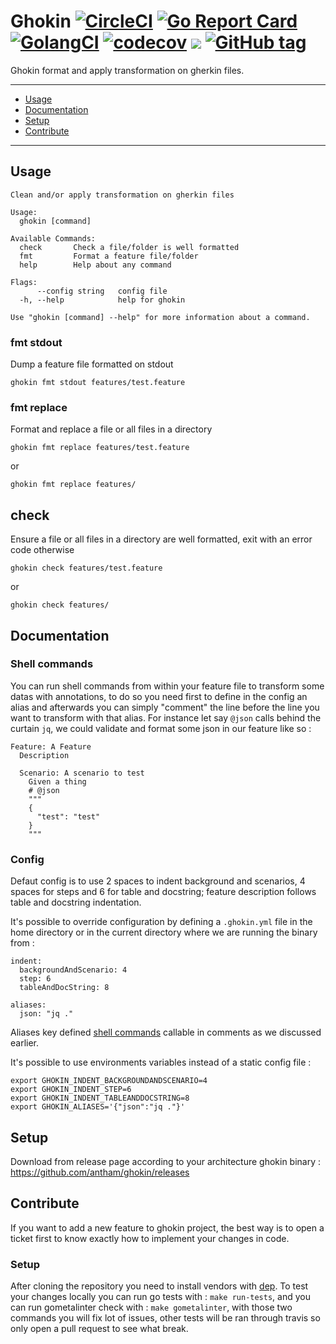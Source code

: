 Ghokin [![CircleCI](https://circleci.com/gh/antham/ghokin.svg?style=svg)](https://circleci.com/gh/antham/ghokin) [![Go Report Card](https://goreportcard.com/badge/github.com/antham/ghokin)](https://goreportcard.com/report/github.com/antham/ghokin) [![GolangCI](https://golangci.com/badges/github.com/antham/ghokin.svg)](https://golangci.com) [![codecov](https://codecov.io/gh/antham/ghokin/branch/master/graph/badge.svg)](https://codecov.io/gh/antham/ghokin) [![](https://godoc.org/github.com/antham/ghokin?status.svg)](http://godoc.org/github.com/antham/ghokin) [![GitHub tag](https://img.shields.io/github/tag/antham/ghokin.svg)]()
======

Ghokin format and apply transformation on gherkin files.

---

* [Usage](#usage)
* [Documentation](#documentation)
* [Setup](#setup)
* [Contribute](#contribute)

---

## Usage

```
Clean and/or apply transformation on gherkin files

Usage:
  ghokin [command]

Available Commands:
  check       Check a file/folder is well formatted
  fmt         Format a feature file/folder
  help        Help about any command

Flags:
      --config string   config file
  -h, --help            help for ghokin

Use "ghokin [command] --help" for more information about a command.
```

### fmt stdout

Dump a feature file formatted on stdout

```
ghokin fmt stdout features/test.feature
```

### fmt replace

Format and replace a file or all files in a directory

```
ghokin fmt replace features/test.feature
```

or

```
ghokin fmt replace features/
```

## check

Ensure a file or all files in a directory are well formatted, exit with an error code otherwise

```
ghokin check features/test.feature
```

or

```
ghokin check features/
```

## Documentation

### Shell commands

You can run shell commands from within your feature file to transform some datas with annotations, to do so you need first to define in the config an alias and afterwards you can simply "comment" the line before the line you want to transform with that alias.
For instance let say ```@json``` calls behind the curtain ```jq```, we could validate and format some json in our feature like so :

```
Feature: A Feature
  Description

  Scenario: A scenario to test
    Given a thing
    # @json
    """
    {
      "test": "test"
    }
    """
```

### Config

Defaut config is to use 2 spaces to indent background and scenarios, 4 spaces for steps and 6 for table and docstring; feature description follows table and docstring indentation.

It's possible to override configuration by defining a ```.ghokin.yml``` file in the home directory or in the current directory where we are running the binary from :

```
indent:
  backgroundAndScenario: 4
  step: 6
  tableAndDocString: 8

aliases:
  json: "jq ."
```

Aliases key defined [shell commands](#shell-commands) callable in comments as we discussed earlier.

It's possible to use environments variables instead of a static config file :

```
export GHOKIN_INDENT_BACKGROUNDANDSCENARIO=4
export GHOKIN_INDENT_STEP=6
export GHOKIN_INDENT_TABLEANDDOCSTRING=8
export GHOKIN_ALIASES='{"json":"jq ."}'
```

## Setup

Download from release page according to your architecture ghokin binary : https://github.com/antham/ghokin/releases

## Contribute

If you want to add a new feature to ghokin project, the best way is to open a ticket first to know exactly how to implement your changes in code.

### Setup

After cloning the repository you need to install vendors with [dep](https://github.com/golang/dep).
To test your changes locally you can run go tests with : ```make run-tests```, and you can run gometalinter check with : ```make gometalinter```, with those two commands you will fix lot of issues, other tests will be ran through travis so only open a pull request to see what break.
